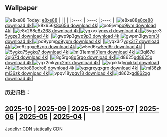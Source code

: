 ## Wallpaper
![e8xe88](https://w.wallhaven.cc/full/e8/wallhaven-e8xe88.jpg) Today: [e8xe88](https://th.wallhaven.cc/small/e8/e8xe88.jpg)
|      |      |      |
| :----: | :----: | :----: |
|![e8xe88](https://th.wallhaven.cc/small/e8/e8xe88.jpg)[e8xe88 download 4k](https://wallhaven.cc/w/e8xe88)|![k8x656](https://th.wallhaven.cc/small/k8/k8x656.jpg)[k8x656 download 4k](https://wallhaven.cc/w/k8x656)|![po9jvm](https://th.wallhaven.cc/small/po/po9jvm.jpg)[po9jvm download 4k](https://wallhaven.cc/w/po9jvm)|
|![e8x268](https://th.wallhaven.cc/small/e8/e8x268.jpg)[e8x268 download 4k](https://wallhaven.cc/w/e8x268)|![yqxvxl](https://th.wallhaven.cc/small/yq/yqxvxl.jpg)[yqxvxl download 4k](https://wallhaven.cc/w/yqxvxl)|![5ygze3](https://th.wallhaven.cc/small/5y/5ygze3.jpg)[5ygze3 download 4k](https://wallhaven.cc/w/5ygze3)|
|![gwp9p3](https://th.wallhaven.cc/small/gw/gwp9p3.jpg)[gwp9p3 download 4k](https://wallhaven.cc/w/gwp9p3)|![gwpm3l](https://th.wallhaven.cc/small/gw/gwpm3l.jpg)[gwpm3l download 4k](https://wallhaven.cc/w/gwpm3l)|![po9ypm](https://th.wallhaven.cc/small/po/po9ypm.jpg)[po9ypm download 4k](https://wallhaven.cc/w/po9ypm)|
|![yqx3r7](https://th.wallhaven.cc/small/yq/yqx3r7.jpg)[yqx3r7 download 4k](https://wallhaven.cc/w/yqx3r7)|![xe6zgo](https://th.wallhaven.cc/small/xe/xe6zgo.jpg)[xe6zgo download 4k](https://wallhaven.cc/w/xe6zgo)|![w5ed6r](https://th.wallhaven.cc/small/w5/w5ed6r.jpg)[w5ed6r download 4k](https://wallhaven.cc/w/w5ed6r)|
|![5ygkq7](https://th.wallhaven.cc/small/5y/5ygkq7.jpg)[5ygkq7 download 4k](https://wallhaven.cc/w/5ygkq7)|![ml31em](https://th.wallhaven.cc/small/ml/ml31em.jpg)[ml31em download 4k](https://wallhaven.cc/w/ml31em)|![3ql67d](https://th.wallhaven.cc/small/3q/3ql67d.jpg)[3ql67d download 4k](https://wallhaven.cc/w/3ql67d)|
|![8g5rgo](https://th.wallhaven.cc/small/8g/8g5rgo.jpg)[8g5rgo download 4k](https://wallhaven.cc/w/8g5rgo)|![d8625g](https://th.wallhaven.cc/small/d8/d8625g.jpg)[d8625g download 4k](https://wallhaven.cc/w/d8625g)|![yqx2mk](https://th.wallhaven.cc/small/yq/yqx2mk.jpg)[yqx2mk download 4k](https://wallhaven.cc/w/yqx2mk)|
|![yqxkkd](https://th.wallhaven.cc/small/yq/yqxkkd.jpg)[yqxkkd download 4k](https://wallhaven.cc/w/yqxkkd)|![9odro8](https://th.wallhaven.cc/small/9o/9odro8.jpg)[9odro8 download 4k](https://wallhaven.cc/w/9odro8)|![yqxgrx](https://th.wallhaven.cc/small/yq/yqxgrx.jpg)[yqxgrx download 4k](https://wallhaven.cc/w/yqxgrx)|
|![ml36zk](https://th.wallhaven.cc/small/ml/ml36zk.jpg)[ml36zk download 4k](https://wallhaven.cc/w/ml36zk)|![vpqv18](https://th.wallhaven.cc/small/vp/vpqv18.jpg)[vpqv18 download 4k](https://wallhaven.cc/w/vpqv18)|![d862xg](https://th.wallhaven.cc/small/d8/d862xg.jpg)[d862xg download 4k](https://wallhaven.cc/w/d862xg)|

### 历史归档：
[2025-10](https://github.com/april-projects/april-wallpaper/tree/main/picture/2025-10/) | [2025-09](https://github.com/april-projects/april-wallpaper/tree/main/picture/2025-09/) | [2025-08](https://github.com/april-projects/april-wallpaper/tree/main/picture/2025-08/) | [2025-07](https://github.com/april-projects/april-wallpaper/tree/main/picture/2025-07/) | [2025-06](https://github.com/april-projects/april-wallpaper/tree/main/picture/2025-06/) | [2025-05](https://github.com/april-projects/april-wallpaper/tree/main/picture/2025-05/) | [2025-04](https://github.com/april-projects/april-wallpaper/tree/main/picture/2025-04/) | 
---
[Jsdelivr CDN](https://cdn.jsdelivr.net/gh/april-projects/april-wallpaper/api.json)
[statically CDN](https://cdn.statically.io/gh/april-projects/april-wallpaper/main/api.json)